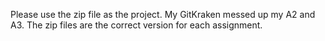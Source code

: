 Please use the zip file as the project. My GitKraken messed up my A2 and A3. The zip files are the correct version for each assignment.
